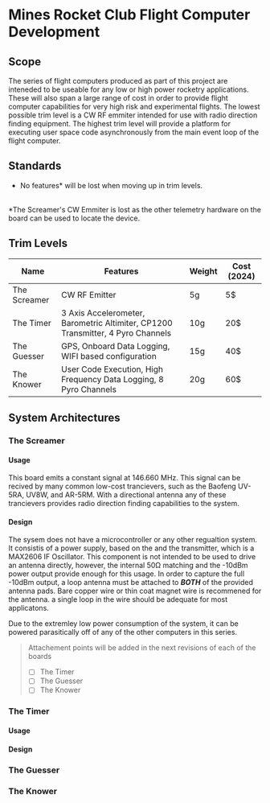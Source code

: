 # Mines Rocket Club Flight Computer Development
## Scope
The series of flight computers produced as part of this project are inteneded to be useable for any low or high power rocketry applications.
These will also span a large range of cost in order to provide flight computer capabilities for very high risk and experimental flights.
The lowest possible trim level is a CW RF emmiter intended for use with radio direction finding equipment.
The highest trim level will provide a platform for executing user space code asynchronously from the main event loop of the flight computer.
## Standards
- No features* will be lost when moving up in trim levels.
<br>
*The Screamer's CW Emmiter is lost as the other telemetry hardware on the board can be used to locate the device.

## Trim Levels
|Name         |Features                                                                         |Weight |Cost (2024) |
|-------------|---------------------------------------------------------------------------------|-------|------------|
|The Screamer | CW RF Emitter                                                                   | 5g    | 5$         |
|The Timer    | 3 Axis Accelerometer, Barometric Altimiter, CP1200 Transmitter, 4 Pyro Channels | 10g   | 20$        |
|The Guesser  | GPS, Onboard Data Logging, WIFI based configuration                             | 15g   | 40$        |
|The Knower   | User Code Execution, High Frequency Data Logging, 8 Pyro Channels               | 20g   | 60$        |

## System Architectures
### The Screamer
#### Usage
This board emits a constant signal at 146.660 MHz.
This signal can be recived by many common low-cost trancievers, such as the Baofeng UV-5RA, UV8W, and AR-5RM.
With a directional antenna any of these trancievers provides radio direction finding capabilities to the system.
#### Design
The sysem does not have a microcontroller or any other regualtion system.
It consistis of a power supply, based on the <PART NAME> and the transmitter, which is a MAX2606 IF Oscillator.
This component is not intended to be used to drive an antenna directly, however, the internal 50Ω matching and the -10dBm power output provide enough for this usage.
In order to capture the full -10dBm output, a loop antenna must be attached to ***BOTH*** of the provided antenna pads.
Bare copper wire or thin coat magnet wire is recommened for the antenna. a single loop in the wire should be adequate for most applicatons.

Due to the extremley low power consumption of the system, it can be powered parasitically off of any of the other computers in this series.
> Attachement points will be added in the next revisions of each of the boards
> - [ ] The Timer
> - [ ] The Guesser
> - [ ] The Knower

### The Timer
#### Usage
#### Design
### The Guesser
### The Knower
